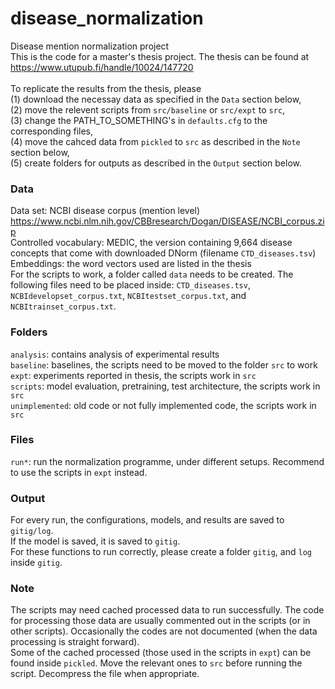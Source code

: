 # disease_normalization
Disease mention normalization project<br>
This is the code for a master's thesis project. The thesis can be found at <a href=" ">https://www.utupub.fi/handle/10024/147720</a> <br>
<br>
To replicate the results from the thesis, please<br>
(1) download the necessay data as specified in the `Data` section below,<br>
(2) move the relevent scripts from `src/baseline` or `src/expt` to `src`,<br>
(3) change the PATH_TO_SOMETHING's in `defaults.cfg` to the corresponding files,<br>
(4) move the cahced data from `pickled` to `src` as described in the `Note` section below,<br>
(5) create folders for outputs as described in the `Output` section below.

### Data <br/>
Data set: NCBI disease corpus (mention level) <a href=" ">https://www.ncbi.nlm.nih.gov/CBBresearch/Dogan/DISEASE/NCBI_corpus.zip</a> <br/>
Controlled vocabulary: MEDIC, the version containing 9,664 disease concepts that come with downloaded DNorm (filename `CTD_diseases.tsv`) <br>
Embeddings: the word vectors used are listed in the thesis<br>
For the scripts to work, a folder called `data` needs to be created. The following files need to be placed inside: `CTD_diseases.tsv`, `NCBIdevelopset_corpus.txt`, `NCBItestset_corpus.txt`, and `NCBItrainset_corpus.txt`.

### Folders <br/>
`analysis`: contains analysis of experimental results <br/>
`baseline`: baselines, the scripts need to be moved to the folder `src` to work <br/>
`expt`: experiments reported in thesis, the scripts work in `src` <br/>
`scripts`: model evaluation, pretraining, test architecture, the scripts work in `src` <br/>
`unimplemented`: old code or not fully implemented code, the scripts work in `src`

### Files <br/>
`run*`: run the normalization programme, under different setups. Recommend to use the scripts in `expt` instead.<br>

### Output <br/>
For every run, the configurations, models, and results are saved to `gitig/log`.<br>
If the model is saved, it is saved to `gitig`.<br>
For these functions to run correctly, please create a folder `gitig`, and `log` inside `gitig`.

### Note <br/>
The scripts may need cached processed data to run successfully. The code for processing those data are usually commented out in the scripts (or in other scripts). Occasionally the codes are not documented (when the data processing is straight forward). <br>
Some of the cached processed (those used in the scripts in `expt`) can be found inside `pickled`. Move the relevant ones to `src` before running the script. Decompress the file when appropriate.
